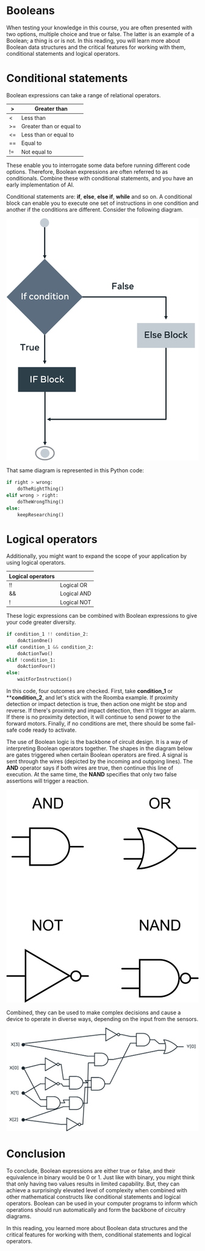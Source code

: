 # Booleans

When testing your knowledge in this course, you are often presented with two options, multiple choice and true or false. The latter is an example of a Boolean; a thing is or is not. In this reading, you will learn more about Boolean data structures and the critical features for working with them, conditional statements and logical operators.

# ****Conditional statements****

Boolean expressions can take a range of relational operators. 

| > | Greater than |
| --- | --- |
| < | Less than |
| >= | Greater than or equal to |
| <= | Less than or equal to |
| == | Equal to |
| != | Not equal to |

These enable you to interrogate some data before running different code options. Therefore, Boolean expressions are often referred to as conditionals. Combine these with conditional statements, and you have an early implementation of AI.

Conditional statements are: **if**, **else**, **else if**, **while** and so on. A conditional block can enable you to execute one set of instructions in one condition and another if the conditions are different. Consider the following diagram.

![Untitled](Booleans%20368f71fb8c064f9b9519a6e5b554f873/Untitled.png)

That same diagram is represented in this Python code:

```python
if right > wrong:
    doTheRightThing()
elif wrong > right:
    doTheWrongThing()
else:
    keepResearching()
```

# ****Logical operators****

Additionally, you might want to expand the scope of your application by using logical operators.

| Logical operators |  |
| --- | --- |
| !! | Logical OR |
| && | Logical AND |
| ! | Logical NOT |

These logic expressions can be combined with Boolean expressions to give your code greater diversity.

```python
if condition_1 !! condition_2:
    doActionOne()
elif condition_1 && condition_2:
    doActionTwo()
elif !condition_1:
    doActionFour()
else:
    waitForInstruction()
```

In this code, four outcomes are checked. First, take **condition_1** or ****condition_2**, and let's stick with the Roomba example. If proximity detection or impact detection is true, then action one might be stop and reverse. If there's proximity and impact detection, then it'll trigger an alarm. If there is no proximity detection, it will continue to send power to the forward motors. Finally, if no conditions are met, there should be some fail-safe code ready to activate.

The use of Boolean logic is the backbone of circuit design. It is a way of interpreting Boolean operators together. The shapes in the diagram below are gates triggered when certain Boolean operators are fired. A signal is sent through the wires (depicted by the incoming and outgoing lines). The **AND** operator says if both wires are true, then continue this line of execution. At the same time, the **NAND** specifies that only two false assertions will trigger a reaction.

![Untitled](Booleans%20368f71fb8c064f9b9519a6e5b554f873/Untitled%201.png)

Combined, they can be used to make complex decisions and cause a device to operate in diverse ways, depending on the input from the sensors.

![Untitled](Booleans%20368f71fb8c064f9b9519a6e5b554f873/Untitled%202.png)

# ****Conclusion****

To conclude, Boolean expressions are either true or false, and their equivalence in binary would be 0 or 1. Just like with binary, you might think that only having two values results in limited capability. But, they can achieve a surprisingly elevated level of complexity when combined with other mathematical constructs like conditional statements and logical operators. Boolean can be used in your computer programs to inform which operations should run automatically and form the backbone of circuitry diagrams.

In this reading, you learned more about Boolean data structures and the critical features for working with them, conditional statements and logical operators.